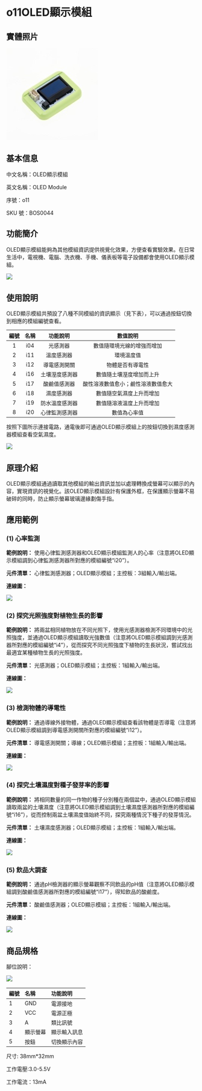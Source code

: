 # o11OLED顯示模組

## 實體照片

![](../../.gitbook/assets/boson-xian-shi-ping-mo-kuai-shi-wu-tu.jpg)

## 基本信息

中文名稱：OLED顯示模組

英文名稱：OLED Module

序號：o11

SKU 號：BOS0044

## 功能簡介

OLED顯示模組能夠為其他模組資訊提供視覺化效果，方便查看實驗效果。在日常生活中，電視機、電腦、洗衣機、手機、儀表板等電子設備都會使用OLED顯示模組。

![](../../.gitbook/assets/boson-xian-shi-ping-mo-kuai-shi-li.png)

## 使用說明

OLED顯示模組共預設了八種不同模組的資訊顯示（見下表），可以通過按鈕切換到相應的模組編號查看。

| **編號** | **名稱** | **功能說明** | **數值說明** |
| :---: | :---: | :---: | :---: |
| 1 | i04 | 光感測器 | 數值隨環境光線的增強而增加 |
| 2 | i11 | 溫度感測器 | 環境溫度值 |
| 3 | i12 | 導電感測開關 | 物體是否有導電性 |
| 4 | i16 | 土壤溼度感測器 | 數值隨土壤溼度增加而上升 |
| 5 | i17 | 酸鹼值感測器 | 酸性溶液數值愈小；鹼性溶液數值愈大 |
| 6 | i18 | 濕度感測器 | 數值隨空氣濕度上升而增加 |
| 7 | i19 | 防水溫度感測器 | 數值隨溶液溫度上升而增加 |
| 8 | i20 | 心律監測感測器 | 數值為心率值 |

按照下圖所示連接電路，通電後即可通過OLED顯示模組上的按鈕切換到濕度感測器模組查看空氣濕度。

![](../../.gitbook/assets/boson-xian-shi-ping-mo-kuai-shi-yong-shuo-ming-2.png)

## 原理介紹

OLED顯示模組通過讀取其他模組的輸出資訊並加以處理轉換成螢幕可以顯示的內容，實現資訊的視覺化。該OLED顯示模組設計有保護外框，在保護顯示螢幕不易破碎的同時，防止顯示螢幕玻璃邊緣劃傷手指。

## 應用範例

### **\(1\) 心率監測**

**範例說明：** 使用心律監測感測器和OLED顯示模組監測人的心率（注意將OLED顯示模組調到心律監測感測器所對應的模組編號“i20”）。

**元件清單：** 心律監測感測器；OLED顯示模組；主控板：3組輸入/輸出端。

**連線圖：**

![](../../.gitbook/assets/boson-xian-shi-ping-mo-kuai-xin-shuai-jian-ce-lian-xian-tu.png)

### **\(2\) 探究光照強度對植物生長的影響**

**範例說明：** 將兩盆相同植物放在不同光照下，使用光感測器檢測不同環境中的光照強度，並通過OLED顯示模組讀取光強數值（注意將OLED顯示模組調到光感測器所對應的模組編號“i4”），從而探究不同光照強度下植物的生長狀況，嘗試找出最適宜某種植物生長的光照強度。

**元件清單：** 光感測器；OLED顯示模組；主控板：1組輸入/輸出端。

**連線圖：**

![](../../.gitbook/assets/boson-xian-shi-ping-mo-kuai-guang-qiang-dui-zhi-wu-ying-xiang-lian-xian-tu.png)

### **\(3\) 檢測物體的導電性**

**範例說明：** 通過導線外接物體，通過OLED顯示模組查看該物體是否導電（注意將OLED顯示模組調到導電感測開關所對應的模組編號“i12”）。

**元件清單：** 導電感測開關；導線；OLED顯示模組；主控板：1組輸入/輸出端。

**連線圖：**

![](../../.gitbook/assets/boson-xian-shi-ping-mo-kuai-jian-ce-wu-ti-de-dao-dian-xing-lian-xian-tu.png)

### **\(4\) 探究土壤濕度對種子發芽率的影響**

**範例說明：** 將相同數量的同一作物的種子分別種在兩個盆中，通過OLED顯示模組讀取兩盆的土壤濕度（注意將OLED顯示模組調到土壤濕度感測器所對應的模組編號“i16”），從而控制兩盆土壤濕度值始終不同，探究兩種情況下種子的發芽情況。

**元件清單：** 土壤濕度感測器；OLED顯示模組；主控板：1組輸入/輸出端。

**連線圖：**

![](../../.gitbook/assets/boson-xian-shi-ping-mo-kuai-tu-rang-dui-zhong-zi-fa-ya-shuai-de-ying-xiang-lian-xian-tu.png)

### **\(5\) 飲品大調查**

**範例說明：** 通過pH檢測器的顯示螢幕觀察不同飲品的pH值（注意將OLED顯示模組調到酸鹼值感測器所對應的模組編號“i17”），得知飲品的酸鹼度。

**元件清單：** 酸鹼值感測器；OLED顯示模組；主控板：1組輸入/輸出端。

**連線圖：**

![](../../.gitbook/assets/boson-xian-shi-ping-mo-kuai-yin-pin-da-tiao-cha-lian-xian-tu.png)

## 商品規格

腳位說明：

![](../../.gitbook/assets/boson-xian-shi-ping-mo-kuai-yin-jiao-shuo-ming.png)

| **編號** | **名稱** | **功能說明** |
| :--- | :--- | :--- |
| 1 | GND | 電源接地 |
| 2 | VCC | 電源正極 |
| 3 | A | 類比訊號 |
| 4 | 顯示螢幕 | 顯示輸入訊息 |
| 5 | 按鈕 | 切換顯示內容 |

尺寸: 38mm\*32mm

工作電壓:3.0-5.5V

工作電流：13mA

